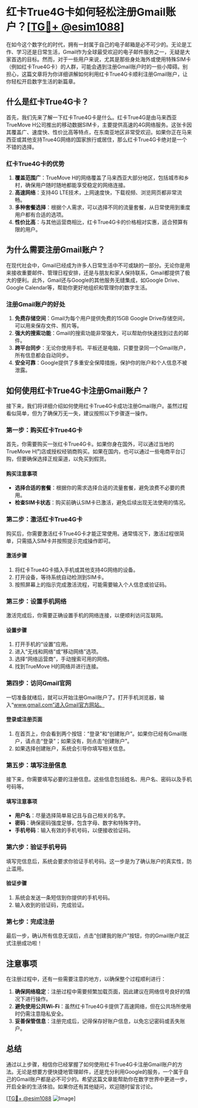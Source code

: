# 红卡True4G卡如何轻松注册Gmail账户？[[TG💪+ @esim1088](https://t.me/s/esim1088)]

在如今这个数字化的时代，拥有一封属于自己的电子邮箱是必不可少的。无论是工作、学习还是日常生活，Gmail作为全球最受欢迎的电子邮件服务之一，无疑是大家首选的目标。然而，对于一些用户来说，尤其是那些身处海外或使用特殊SIM卡（例如红卡True4G卡）的人群，可能会遇到注册Gmail账户时的一些小障碍。别担心，这篇文章将为你详细讲解如何利用红卡True4G卡顺利注册Gmail账户，让你轻松开启数字生活的新篇章。

## 什么是红卡True4G卡？

首先，我们先来了解一下红卡True4G卡是什么。红卡True4G是由马来西亚TrueMove H公司推出的移动数据SIM卡，主要提供高速的4G网络服务。这张卡因其覆盖广、速度快、性价比高等特点，在东南亚地区非常受欢迎。如果你正在马来西亚或其他支持True4G网络的国家旅行或居住，那么红卡True4G卡绝对是一个不错的选择。

### 红卡True4G卡的优势

1. **覆盖范围广**：TrueMove H的网络覆盖了马来西亚大部分地区，包括城市和乡村，确保用户随时随地都能享受稳定的网络连接。
2. **高速网络**：支持4G LTE技术，上网速度快，下载视频、浏览网页都非常流畅。
3. **多种套餐选择**：根据个人需求，可以选择不同的流量套餐，从日常使用到重度用户都有合适的选项。
4. **性价比高**：与其他运营商相比，红卡True4G卡的价格相对实惠，适合预算有限的用户。

## 为什么需要注册Gmail账户？

在现代社会中，Gmail已经成为许多人日常生活中不可或缺的一部分。无论你是用来接收重要邮件、管理日程安排，还是与朋友和家人保持联系，Gmail都提供了极大的便利。此外，Gmail还与Google的其他服务无缝集成，如Google Drive、Google Calendar等，帮助你更好地组织和管理你的数字生活。

### 注册Gmail账户的好处

1. **免费存储空间**：Gmail为每个用户提供免费的15GB Google Drive存储空间，可以用来保存文件、照片等。
2. **强大的搜索功能**：Gmail的搜索功能非常强大，可以帮助你快速找到过去的邮件。
3. **跨平台同步**：无论你使用手机、平板还是电脑，只要登录同一个Gmail账户，所有信息都会自动同步。
4. **安全可靠**：Google提供了多重安全保障措施，保护你的账户和个人信息不被泄露。

## 如何使用红卡True4G卡注册Gmail账户？

接下来，我们将详细介绍如何使用红卡True4G卡成功注册Gmail账户。虽然过程看似简单，但为了确保万无一失，建议按照以下步骤逐一操作。

### 第一步：购买红卡True4G卡

首先，你需要购买一张红卡True4G卡。如果你身在国外，可以通过当地的TrueMove H门店或授权经销商购买。如果在国内，也可以通过一些电商平台订购，但要确保选择正规渠道，以免买到假货。

#### 购买注意事项

- **选择合适的套餐**：根据你的需求选择合适的流量套餐，避免浪费不必要的费用。
- **检查SIM卡状态**：购买前确认SIM卡已激活，避免后续出现无法使用的情况。

### 第二步：激活红卡True4G卡

购买后，你需要激活红卡True4G卡才能正常使用。通常情况下，激活过程很简单，只需插入SIM卡并按照提示完成操作即可。

#### 激活步骤

1. 将红卡True4G卡插入手机或其他支持4G网络的设备。
2. 打开设备，等待系统自动检测到SIM卡。
3. 按照屏幕上的指示完成激活流程，可能需要输入个人信息或验证码。

### 第三步：设置手机网络

激活完成后，你需要正确设置手机的网络连接，以便顺利访问互联网。

#### 设置步骤

1. 打开手机的“设置”应用。
2. 进入“无线和网络”或“移动网络”选项。
3. 选择“网络运营商”，手动搜索可用的网络。
4. 找到TrueMove H的网络并进行连接。

### 第四步：访问Gmail官网

一切准备就绪后，就可以开始注册Gmail账户了。打开手机浏览器，输入“www.gmail.com”进入Gmail官方网站。

#### 登录或注册页面

1. 在首页上，你会看到两个按钮：“登录”和“创建账户”。如果你已经有Gmail账户，请点击“登录”；如果没有，则点击“创建账户”。
2. 如果选择创建账户，系统会引导你填写相关信息。

### 第五步：填写注册信息

接下来，你需要填写必要的注册信息。这些信息包括姓名、用户名、密码以及手机号码等。

#### 填写注意事项

- **用户名**：尽量选择简单易记且与自己相关的名字。
- **密码**：确保密码强度足够，包含字母、数字和特殊字符。
- **手机号码**：输入有效的手机号码，以便接收验证码。

### 第六步：验证手机号码

填写完信息后，系统会要求你验证手机号码。这一步是为了确认账户的真实性，防止滥用。

#### 验证步骤

1. 系统会发送一条短信到你提供的手机号码。
2. 输入收到的验证码，完成验证。

### 第七步：完成注册

最后一步，确认所有信息无误后，点击“创建我的账户”按钮，你的Gmail账户就正式注册成功啦！

## 注意事项

在注册过程中，还有一些需要注意的地方，以确保整个过程顺利进行：

1. **确保网络稳定**：注册过程中需要频繁加载页面，因此建议在网络信号良好的情况下进行操作。
2. **避免使用公共Wi-Fi**：虽然红卡True4G卡提供了高速网络，但在公共场所使用时仍需注意隐私安全。
3. **妥善保管信息**：注册完成后，记得保存好账户信息，以免忘记密码或丢失账户。

## 总结

通过以上步骤，相信你已经掌握了如何使用红卡True4G卡注册Gmail账户的方法。无论是想要方便快捷地管理邮件，还是充分利用Google的服务，一个属于自己的Gmail账户都是必不可少的。希望这篇文章能帮助你在数字世界中更进一步，开启全新的生活体验。如果你还有其他疑问，欢迎随时留言讨论。

[[TG💪+ @esim1088](https://t.me/s/esim1088) ![Image](https://i.postimg.cc/4NQfJmqS/Snipaste-2025-05-13-00-14-12.png)]